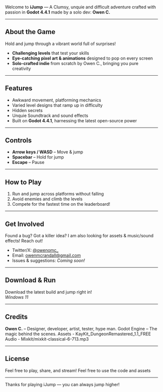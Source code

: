 
Welcome to **iJump** — A Clumsy, unquie and difficult adventure crafted with passion in **Godot 4.4.1** made by a solo dev: **Owen C.**

---

## About the Game

Hold and jump through a vibrant world full of surprises!
 
- **Challenging levels** that test your skills
- **Eye-catching pixel art & animations** designed to pop on every screen  
- **Solo-crafted indie** from scratch by Owen C., bringing you pure creativity

---

## Features

- Awkward movement, platforming mechanics  
- Varied level designs that ramp up in difficulty  
- Hidden secrets
- Unquie Soundtrack and sound effects 
- Built on **Godot 4.4.1**, harnessing the latest open-source power  

---

## Controls

- **Arrow keys / WASD** – Move & jump  
- **Spacebar** – Hold for jump
- **Escape** – Pause

---

## How to Play

1. Run and jump across platforms without falling  
2. Avoid enemies and climb the levels
4. Compete for the fastest time on the leaderboard!  

---

## Get Involved

Found a bug? Got a killer idea? I am also looking for assets & music/sound effects! Reach out!

- Twitter/X: [@owenomc_](https://x.com/owenomc_)
- Email: owenmcrandall@gmail.com
- Issues & suggestions: *Coming soon!*

---

## Download & Run

Download the latest build and jump right in!  
*Windows 11*

---

## Credits

**Owen C.** – Designer, developer, artist, tester, hype man.
Godot Engine – The magic behind the scenes.
Assets - KayKit_DungeonRemastered_1.1_FREE
Audio - Mixkit/mixkit-classical-6-713.mp3

---

## License

Feel free to play, share, and stream! Feel free to use the code and assets

---

Thanks for playing iJump — you can always jump higher!

